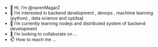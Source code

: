- 👋 Hi, I’m @narenMagarZ
- 👀 I’m interested in backend development , devops , machime learning (python) , data science and cp(dsa) 
- 🌱 I’m currently learning nodejs and distributed system of backend development 
- 💞️ I’m looking to collaborate on ...
- 📫 How to reach me ...

<!---
narenMagarZ/narenMagarZ is a ✨ special ✨ repository because its `README.md` (this file) appears on your GitHub profile.
You can click the Preview link to take a look at your changes.
--->
